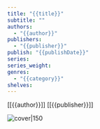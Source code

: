 ```yaml
---
title: "{{title}}"
subtitle: ""
authors:
  - "{{author}}"
publishers:
  - "{{publisher}}"
publish: "{{publishDate}}"
series: 
series_weight: 
genres:
  - "{{category}}"
shelves:
---
```


[[{{author}}]]
[[{{publisher}}]]

![cover|150]({{coverUrl}})